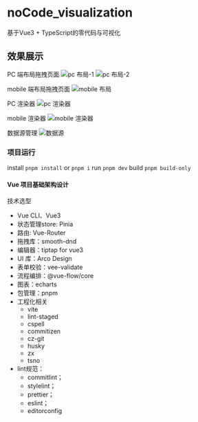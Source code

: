 # noCode_visualization
 基于Vue3 + TypeScript的零代码与可视化

## 效果展示

PC 端布局拖拽页面
![pc 布局-1](https://Ehlwanr.github.io/picx-images-hosting/noCode_visualization_images/example_1.8vmuflxk2b.webp)
![pc 布局-2](https://Ehlwanr.github.io/picx-images-hosting/noCode_visualization_images/example_2.lvnrdvsw8.webp)

mobile 端布局拖拽页面
![mobile 布局](https://Ehlwanr.github.io/picx-images-hosting/noCode_visualization_images/example_3.6t71rk1agz.webp)

PC 渲染器
![pc 渲染器](https://Ehlwanr.github.io/picx-images-hosting/noCode_visualization_images/example_4.2h88k0l872.webp)

mobile 渲染器
![mobile 渲染器](https://Ehlwanr.github.io/picx-images-hosting/noCode_visualization_images/example_5.6bh031zykh.webp)

数据源管理
![数据源]()

### 项目运行
install
`pnpm install` or `pnpm i`
run
`pnpm dev`
build
`pnpm build-only`


#### Vue 项目基础架构设计
技术选型
- Vue CLI、Vue3
- 状态管理store: Pinia
- 路由: Vue-Router
- 拖拽库：smooth-dnd
- 编辑器：tiptap for vue3
- UI 库：Arco Design
- 表单校验：vee-validate
- 流程编排：@vue-flow/core
- 图表：echarts
- 包管理：pnpm
- 工程化相关
  - vite
  - lint-staged
  - cspell
  - commitizen
  - cz-git
  - husky
  - zx
  - tsno
- lint规范：
  - commitlint；
  - stylelint；
  - prettier；
  - eslint；
  - editorconfig
